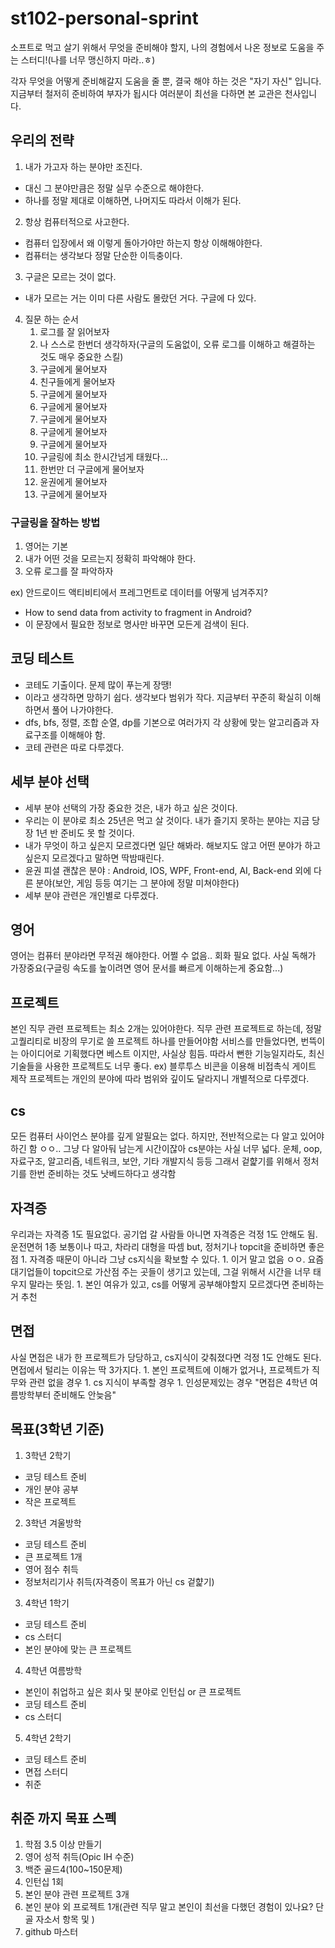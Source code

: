 # st102-personal-sprint
소프트로 먹고 살기 위해서 무엇을 준비해야 할지, 나의 경험에서 나온 정보로 도움을 주는 스터디!(나를 너무 맹신하지 마라..ㅎ)

각자 무엇을 어떻게 준비해갈지 도움을 줄 뿐, 결국 해야 하는 것은 "자기 자신" 입니다.
지금부터 철저히 준비하여 부자가 됩시다
여러분이 최선을 다하면 본 교관은 천사입니다.

## 우리의 전략
1. 내가 가고자 하는 분야만 조진다.
- 대신 그 분야만큼은 정말 실무 수준으로 해야한다.
- 하나를 정말 제대로 이해하면, 나머지도 따라서 이해가 된다.

2. 항상 컴퓨터적으로 사고한다.
- 컴퓨터 입장에서 왜 이렇게 돌아가야만 하는지 항상 이해해야한다.
- 컴퓨터는 생각보다 정말 단순한 이득충이다.

3. 구글은 모르는 것이 없다.
- 내가 모르는 거는 이미 다른 사람도 몰랐던 거다. 구글에 다 있다.

4. 질문 하는 순서
    1. 로그를 잘 읽어보자
    1. 나 스스로 한번더 생각하자(구글의 도움없이, 오류 로그를 이해하고 해결하는 것도 매우 중요한 스킬)
    1. 구글에게 물어보자
    1. 친구들에게 물어보자
    1. 구글에게 물어보자
    1. 구글에게 물어보자
    1. 구글에게 물어보자
    1. 구글에게 물어보자
    1. 구글에게 물어보자
    1. 구글링에 최소 한시간넘게 태웠다... 
    1. 한번만 더 구글에게 물어보자
    1. 윤권에게 물어보자
    1. 구글에게 물어보자

### 구글링을 잘하는 방법
1. 영어는 기본
1. 내가 어떤 것을 모르는지 정확히 파악해야 한다.
1. 오류 로그를 잘 파악하자

ex) 안드로이드 액티비티에서 프레그먼트로 데이터를 어떻게 넘겨주지?
- How to send data from activity to fragment in Android?
- 이 문장에서 필요한 정보로 명사만 바꾸면 모든게 검색이 된다.

## 코딩 테스트
- 코테도 기출이다. 문제 많이 푸는게 장땡!
- 이라고 생각하면 망하기 쉽다. 생각보다 범위가 작다. 지금부터 꾸준히 확실히 이해하면서 풀어 나가야한다.
- dfs, bfs, 정렬, 조합 순열, dp를 기본으로 여러가지 각 상황에 맞는 알고리즘과 자료구조를 이해해야 함.
- 코테 관련은 따로 다루겠다.


## 세부 분야 선택
- 세부 분야 선택의 가장 중요한 것은, 내가 하고 싶은 것이다.
- 우리는 이 분야로 최소 25년은 먹고 살 것이다. 내가 즐기지 못하는 분야는 지금 당장 1년 반 준비도 못 할 것이다.
- 내가 무엇이 하고 싶은지 모르겠다면 일단 해봐라. 해보지도 않고 어떤 분야가 하고 싶은지 모르겠다고 말하면 딱밤때린다.
- 윤권 피셜 괜찮은 분야 : Android, IOS, WPF, Front-end, AI, Back-end 외에 다른 분야(보안, 게임 등등 여기는 그 분야에 정말 미쳐야한다)
- 세부 분야 관련은 개인별로 다루겠다.


## 영어
영어는 컴퓨터 분야라면 무적권 해야한다. 어쩔 수 없음.. 회화 필요 없다. 사실 독해가 가장중요(구글링 속도를 높이려면 영어 문서를 빠르게 이해하는게 중요함...)


## 프로젝트
본인 직무 관련 프로젝트는 최소 2개는 있어야한다. 직무 관련 프로젝트로 하는데, 정말 고퀄리티로 비장의 무기로 쓸 프로젝트 하나를 만들어야함
서비스를 만들었다면, 번뜩이는 아이디어로 기획했다면 베스트 이지만, 사실상 힘듬. 따라서 뻔한 기능일지라도, 최신 기술들을 사용한 프로젝트도 너무 좋다.
ex) 블루투스 비콘을 이용해 비접촉식 게이트 제작
프로젝트는 개인의 분야에 따라 범위와 깊이도 달라지니 개별적으로 다루겠다.


## cs
모든 컴퓨터 사이언스 분야를 깊게 알필요는 없다. 하지만, 전반적으로는 다 알고 있어야 하긴 함 ㅇㅇ.. 그냥 다 알아둬 남는게 시간이잖아
cs분야는 사실 너무 넓다.
운체, oop, 자료구조, 알고리즘, 네트워크, 보안, 기타 개발지식 등등
그래서 겉햝기를 위해서 정처기를 한번 준비하는 것도 낫베드하다고 생각함


## 자격증
우리과는 자격증 1도 필요없다. 공기업 갈 사람들 아니면 자격증은 걱정 1도 안해도 됨. 운전면허 1종 보통이나 따고, 차라리 대형을 따셈
but, 정처기나 topcit을 준비하면 좋은점
    1. 자격증 때문이 아니라 그냥 cs지식을 확보할 수 있다.
    1. 이거 말고 없음 ㅇㅇ. 요즘 대기업들이 topcit으로 가산점 주는 곳들이 생기고 있는데, 그걸 위해서 시간을 너무 태우지 말라는 뜻임.
    1. 본인 여유가 있고, cs를 어떻게 공부해야할지 모르겠다면 준비하는 거 추천


## 면접
사실 면접은 내가 한 프로젝트가 당당하고, cs지식이 갖춰졌다면 걱정 1도 안해도 된다.
면접에서 털리는 이유는 딱 3가지다.
    1. 본인 프로젝트에 이해가 없거나, 프로젝트가 직무와 관련 없을 경우
    1. cs 지식이 부족할 경우
    1. 인성문제있는 경우
"면접은 4학년 여름방학부터 준비해도 안늦음"


## 목표(3학년 기준)
1. 3학년 2학기
- 코딩 테스트 준비
- 개인 분야 공부
- 작은 프로젝트

2. 3학년 겨울방학
- 코딩 테스트 준비
- 큰 프로젝트 1개
- 영어 점수 취득
- 정보처리기사 취득(자격증이 목표가 아닌 cs 겉햝기)

3. 4학년 1학기
- 코딩 테스트 준비
- cs 스터디
- 본인 분야에 맞는 큰 프로젝트

4. 4학년 여름방학
- 본인이 취업하고 싶은 회사 및 분야로 인턴십 or 큰 프로젝트
- 코딩 테스트 준비
- cs 스터디

5. 4학년 2학기
- 코딩 테스트 준비
- 면접 스터디
- 취준


## 취준 까지 목표 스펙
1. 학점 3.5 이상 만들기
1. 영어 성적 취득(Opic IH 수준)
1. 백준 골드4(100~150문제)
1. 인턴십 1회
1. 본인 분야 관련 프로젝트 3개
1. 본인 분야 외 프로젝트 1개(관련 직무 말고 본인이 최선을 다했던 경험이 있나요? 단골 자소서 항목 및 )
1. github 마스터
